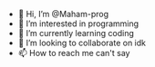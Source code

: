 - 👋 Hi, I’m @Maham-prog
- 👀 I’m interested in programming
- 🌱 I’m currently learning coding 
- 💞️ I’m looking to collaborate on idk
- 📫 How to reach me can't say

<!---
Maham-prog/Maham-prog is a ✨ special ✨ repository because its `README.md` (this file) appears on your GitHub profile.
You can click the Preview link to take a look at your changes.
--->
